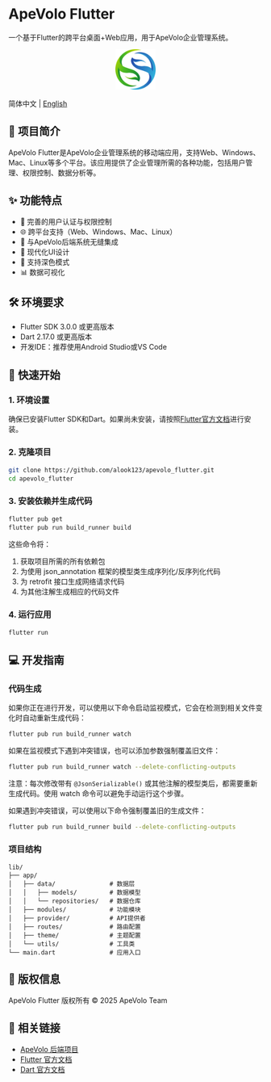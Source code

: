 # ApeVolo Flutter

一个基于Flutter的跨平台桌面+Web应用，用于ApeVolo企业管理系统。

<div align="center">
  <img src="assets/image/logo.png" alt="Logo" width="80" height="80">
</div>

简体中文 | [English](./README_EN.md)

## 📱 项目简介

ApeVolo Flutter是ApeVolo企业管理系统的移动端应用，支持Web、Windows、Mac、Linux等多个平台。该应用提供了企业管理所需的各种功能，包括用户管理、权限控制、数据分析等。

## ✨ 功能特点

- 🔐 完善的用户认证与权限控制
- 🌐 跨平台支持（Web、Windows、Mac、Linux）
- 🔄 与ApeVolo后端系统无缝集成
- 🎨 现代化UI设计
- 🌙 支持深色模式
- 📊 数据可视化

## 🛠️ 环境要求

- Flutter SDK 3.0.0 或更高版本
- Dart 2.17.0 或更高版本
- 开发IDE：推荐使用Android Studio或VS Code

## 🚀 快速开始

### 1. 环境设置

确保已安装Flutter SDK和Dart。如果尚未安装，请按照[Flutter官方文档](https://docs.flutter.dev/get-started/install)进行安装。

### 2. 克隆项目

```bash
git clone https://github.com/alook123/apevolo_flutter.git
cd apevolo_flutter
```

### 3. 安装依赖并生成代码

```bash
flutter pub get
flutter pub run build_runner build
```

这些命令将：

1. 获取项目所需的所有依赖包
2. 为使用 json_annotation 框架的模型类生成序列化/反序列化代码
3. 为 retrofit 接口生成网络请求代码
4. 为其他注解生成相应的代码文件

### 4. 运行应用

```bash
flutter run
```

## 💻 开发指南

### 代码生成

如果你正在进行开发，可以使用以下命令启动监视模式，它会在检测到相关文件变化时自动重新生成代码：

```bash
flutter pub run build_runner watch
```

如果在监视模式下遇到冲突错误，也可以添加参数强制覆盖旧文件：

```bash
flutter pub run build_runner watch --delete-conflicting-outputs
```

注意：每次修改带有 `@JsonSerializable()` 或其他注解的模型类后，都需要重新生成代码。使用 watch 命令可以避免手动运行这个步骤。

如果遇到冲突错误，可以使用以下命令强制覆盖旧的生成文件：

```bash
flutter pub run build_runner build --delete-conflicting-outputs
```

### 项目结构

```
lib/
├── app/
│   ├── data/               # 数据层
│   │   ├── models/         # 数据模型
│   │   └── repositories/   # 数据仓库
│   ├── modules/            # 功能模块
│   ├── provider/           # API提供者
│   ├── routes/             # 路由配置
│   ├── theme/              # 主题配置
│   └── utils/              # 工具类
└── main.dart               # 应用入口
```

## 📄 版权信息

ApeVolo Flutter 版权所有 © 2025 ApeVolo Team

## 🔗 相关链接

- [ApeVolo 后端项目](https://github.com/xianhc/ApeVolo.Admin)
- [Flutter 官方文档](https://docs.flutter.dev/)
- [Dart 官方文档](https://dart.dev/guides)
